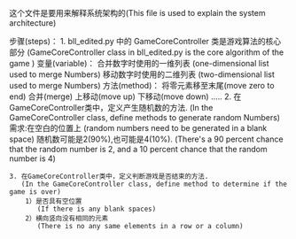 这个文件是要用来解释系统架构的(This file is used to explain the system architecture)

步骤(steps)：
    1. bll_edited.py 中的 GameCoreController 类是游戏算法的核心部分
       (GameCoreController class in bll_edited.py is the core algorithm of the game )
       变量(variable)：
           合并数字时使用的一维列表
           (one-dimensional list used to merge Numbers)
           移动数字时使用的二维列表
           (two-dimensional list used to merge Numbers)
       方法(method)：
          将零元素移至末尾(move zero to end)
          合并(merge)
          上移动(move up)
          下移动(move down)
          .....
    2. 在GameCoreController类中，定义产生随机数的方法.
       (In the GameCoreController class, define methods to generate random Numbers)
       需求:在空白的位置上
       (random numbers need to be generated in a blank space)
           随机数可能是2(90%),也可能是4(10%).
           (There's a 90 percent chance that the random number is 2, and a 10 percent chance that the random number is 4)

    3. 在GameCoreController类中，定义判断游戏是否结束的方法.
       (In the GameCoreController class, define method to determine if the game is over)
        1）是否具有空位置
           (If there is any blank spaces)
        2）横向竖向没有相同的元素
           (There is no any same elements in a row or a column) 
